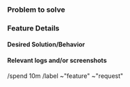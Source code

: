 <!-- These comments are not displayed in the final report. Further, any subsection that is not needed, can be deleted. -->
<!-- Thanks for taking the time to fill out this feature report! -->

### Problem to solve
<!-- Summarize the problem this feature should solve precisely. -->
<!-- PLEASE SET THE TITLE TO "request: " -->

### Feature Details
#### Desired Solution/Behavior
<!-- Describe clear and concise what you would like to happen. -->

#### Relevant logs and/or screenshots
<!--
  Paste any relevant logs or screenshots_)

  Please use code blocks (\`\`\`) to format console output, logs, and code as it's tough to read otherwise.

  If you can, link to the line of code that might be responsible for the problem.
-->

/spend 10m
/label ~"feature" ~"request"
